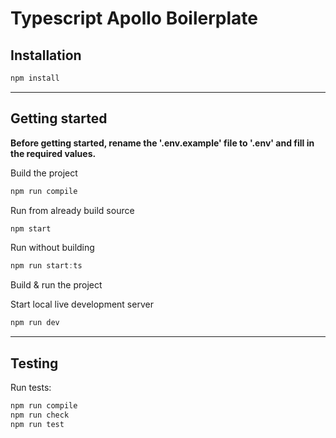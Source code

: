 # Typescript Apollo Boilerplate

## Installation

```javascript
npm install
```

---

## Getting started

**Before getting started, rename the '.env.example' file to '.env' and fill in the required values.**

Build the project

```javascript
npm run compile
```

Run from already build source

```javascript
npm start
```

Run without building

```javascript
npm run start:ts
```

Build & run the project

Start local live development server

```javascript
npm run dev
```

---

## Testing

Run tests:

```javascript
npm run compile
npm run check
npm run test
```

